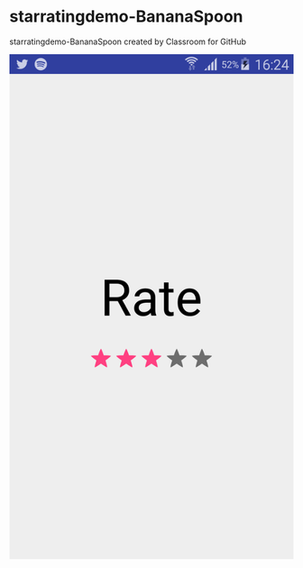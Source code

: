 # starratingdemo-BananaSpoon
starratingdemo-BananaSpoon created by Classroom for GitHub


![alt tag](https://github.com/DeLaSalleUniversity-Manila/starratingdemo-BananaSpoon/blob/master/device-2015-12-06-162430.png)
